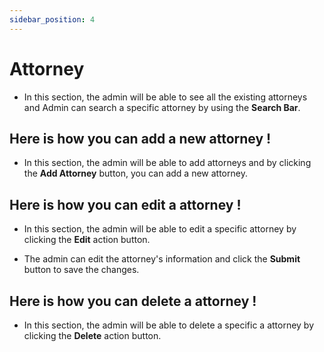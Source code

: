 ```yaml
---
sidebar_position: 4
---
```


# Attorney

- In this section, the admin will be able to see all the existing attorneys and Admin can search a specific attorney by using the **Search Bar**.

<!-- ![Trainer](./img/4.png) -->


## Here is how you can add a new attorney !


- In this section, the admin will be able to add attorneys and by clicking the **Add Attorney** button, you can add a new attorney.

<!-- ![Add Trainer](./img/2.png) -->

<!-- ![Add Trainer](./img/3.png) -->


## Here is how you can edit a attorney !

- In this section, the admin will be able to edit a specific attorney by clicking the **Edit** action button.

- The admin can edit the attorney's information and click the **Submit** button to save the changes.


## Here is how you can delete a attorney !

- In this section, the admin will be able to delete a specific a attorney by clicking the **Delete** action button.

<!-- ![Delete Trainer](./img/5.png) -->